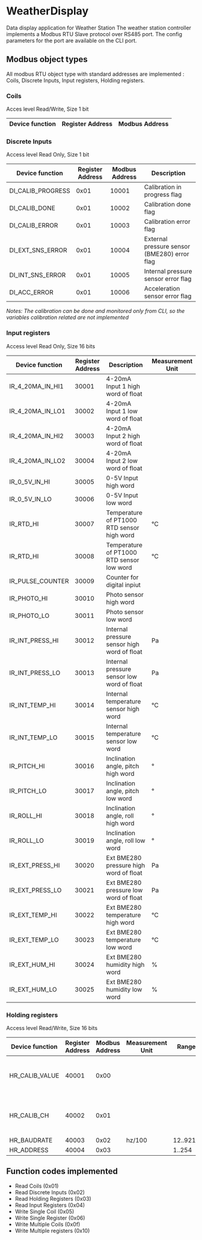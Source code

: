 # WeatherDisplay
Data display application for Weather Station
The weather station controller implements a Modbus RTU Slave protocol over RS485 port. The config parameters for the port are available on the CLI port.
## Modbus object types
All modbus RTU object type with standard addresses are implemented : Coils, Discrete Inputs, Input registers, Holding registers.

### Coils

Acces level Read/Write, Size 1 bit

| Device function | Register Address | Modbus Address |
| --- | --- | --- |



### Discrete Inputs

Access level Read Only, Size 1 bit

| Device function | Register Address | Modbus Address | Description | 
| --- | --- | --- | --- |
| DI_CALIB_PROGRESS | 0x01 | 10001 | Calibration in progress flag |
| DI_CALIB_DONE | 0x01 | 10002 | Calibration done flag |
| DI_CALIB_ERROR | 0x01 | 10003 | Calibration error flag |
| DI_EXT_SNS_ERROR | 0x01 | 10004 | External pressure sensor (BME280) error flag |
| DI_INT_SNS_ERROR | 0x01 | 10005 | Internal pressure sensor error flag |
| DI_ACC_ERROR | 0x01 | 10006 | Acceleration sensor error flag |

*Notes: The calibration can be done and monitored only from CLI, so the variables calibration related are not implemented*

### Input registers

Access level Read Only, Size 16 bits

| Device function | Register Address | Description | Measurement Unit |
| --- | --- | --- | --- |
| IR_4_20MA_IN_HI1 | 30001 | 4-20mA Input 1 high word of float |  |
| IR_4_20MA_IN_LO1 | 30002 | 4-20mA Input 1 low word of float |  |
| IR_4_20MA_IN_HI2 | 30003 | 4-20mA Input 2 high word of float |  |
| IR_4_20MA_IN_LO2 | 30004 | 4-20mA Input 2 low word of float |  |
| IR_0_5V_IN_HI | 30005 |0-5V Input high word |  |
| IR_0_5V_IN_LO | 30006 |0-5V Input low word |  |
| IR_RTD_HI | 30007 | Temperature of PT1000 RTD sensor high word  |&deg;C |
| IR_RTD_HI | 30008 | Temperature of PT1000 RTD sensor low word  |&deg;C |
| IR_PULSE_COUNTER| 30009 | Counter for digital inpiut |  |
| IR_PHOTO_HI | 30010 | Photo sensor high word |  |
| IR_PHOTO_LO | 30011 | Photo sensor low word |  |
| IR_INT_PRESS_HI| 30012 |Internal pressure sensor high word of float | Pa |
| IR_INT_PRESS_LO | 30013 | Internal pressure sensor low word of float | Pa |
| IR_INT_TEMP_HI | 30014 | Internal temperature sensor high word | &deg;C |
| IR_INT_TEMP_LO | 30015 | Internal temperature sensor low word | &deg;C |
| IR_PITCH_HI | 30016 | Inclination angle, pitch high word| &deg; |
| IR_PITCH_LO | 30017 | Inclination angle, pitch low word| &deg; |
| IR_ROLL_HI | 30018 | Inclination angle, roll high word | &deg; |
| IR_ROLL_LO | 30019 | Inclination angle, roll low word | &deg; |
| IR_EXT_PRESS_HI | 30020 | Ext BME280 pressure high word of float | Pa |
| IR_EXT_PRESS_LO | 30021 | Ext BME280 pressure low word of float | Pa |
| IR_EXT_TEMP_HI | 30022 | Ext BME280 temperature high word | &deg;C |
| IR_EXT_TEMP_LO | 30023 | Ext BME280 temperature low word | &deg;C |
| IR_EXT_HUM_HI | 30024 | Ext BME280 humidity high word | % |
| IR_EXT_HUM_LO | 30025 | Ext BME280 humidity low word | % |



### Holding registers

Access level Read/Write, Size 16 bits

| Device function | Register Address | Modbus Address | Measurement Unit | Range | Comment |
| --- | --- | --- | --- | --- | --- |
| HR_CALIB_VALUE | 40001 | 0x00 |  |  | Calibration works only from command line |
| HR_CALIB_CH | 40002 | 0x01 |  |  | Calibration works only from command line |
| HR_BAUDRATE | 40003 | 0x02 | hz/100 | 12..9216 | |
| HR_ADDRESS | 40004 | 0x03 | | 1..254 | |



## Function codes implemented

* Read Coils (0x01)
* Read Discrete Inputs (0x02)
* Read Holding Registers (0x03)
* Read Input Registers (0x04)
* Write Single Coil (0x05)
* Write Single Register (0x06)
* Write Multiple Coils (0x0f)
* Write Multiple registers (0x10)
